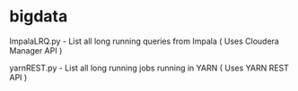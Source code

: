 # bigdata

ImpalaLRQ.py - List all long running queries from Impala ( Uses Cloudera Manager API )

yarnREST.py - List all long running jobs running in YARN ( Uses YARN REST API )
